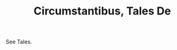 ---
title: Circumstantibus, Tales De
letter: C
permalink: "/definitions/bld-circumstantibus-tales-de.html"
body: See Tales.
published_at: '2018-07-07'
source: Black's Law Dictionary 2nd Ed (1910)
layout: post
---
